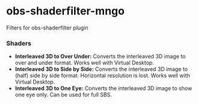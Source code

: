 # obs-shaderfilter-mngo
Filters for obs-shaderfilter plugin

### Shaders
* **Interleaved 3D to Over Under:** Converts the interleaved 3D image to over and under format. Works well with Virtual Desktop.
* **Interleaved 3D to Side by Side:** Converts the interleaved 3D image to (half) side by side format. Horizontal resolution is lost. Works well with Virtual Desktop.
* **Interleaved 3D to One Eye:** Converts the interleaved 3D image to show one eye only. Can be used for full SBS. 
